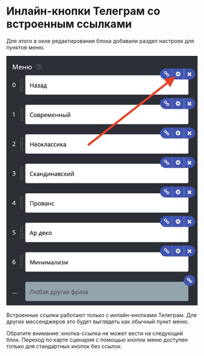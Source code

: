 # Инлайн-кнопки Телеграм со встроенным ссылками

Для этого в окне редактирования блока добавили раздел настроек для пунктов меню.

![](../../.gitbook/assets/HQoCLcD2pFQ-2.jpg)

Встроенные ссылки работают только с инлайн-кнопками Телеграм. Для других мессенджеров это будет выглядеть как обычный пункт меню.

Обратите внимание: кнопка-ссылка не может вести на следующий блок. Переход по карте сценария с помощью кнопок меню доступен только для стандартных кнопок без ссылок.
